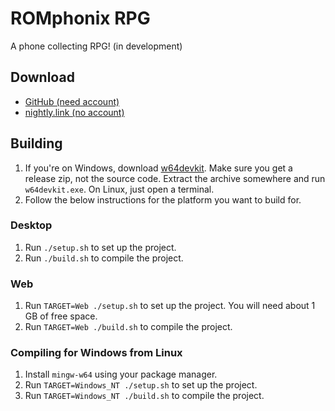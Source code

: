# ROMphonix RPG
A phone collecting RPG! (in development)

## Download
* [GitHub (need account)](https://github.com/gtrxAC/romphonix-rpg-new/releases)
* [nightly.link (no account)](https://nightly.link/gtrxAC/romphonix-rpg-new/workflows/main/main)

## Building
1. If you're on Windows, download [w64devkit](https://github.com/skeeto/w64devkit/releases). Make sure you get a release zip, not the source code. Extract the archive somewhere and run `w64devkit.exe`. On Linux, just open a terminal.
2. Follow the below instructions for the platform you want to build for.

### Desktop
1. Run `./setup.sh` to set up the project.
2. Run `./build.sh` to compile the project.

### Web
1. Run `TARGET=Web ./setup.sh` to set up the project. You will need about 1 GB of free space.
2. Run `TARGET=Web ./build.sh` to compile the project.

### Compiling for Windows from Linux
1. Install `mingw-w64` using your package manager.
2. Run `TARGET=Windows_NT ./setup.sh` to set up the project.
3. Run `TARGET=Windows_NT ./build.sh` to compile the project.